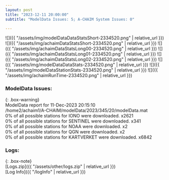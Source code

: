 ```yaml
---
layout: post
title: "2023-12-11 20:00:00"
subtitle: "ModelData Issues: 5; A-CHAIM System Issues: 0"

---
```


![]({{ "/assets/img/modelDataDataStatsShort-2334520.png" | relative_url }})
![]({{ "/assets/img/achaimDataStatsShort-2334520.png" | relative_url }})
![]({{ "/assets/img/achaimDataStatsLong00-2334520.png" | relative_url }})
![]({{ "/assets/img/achaimDataStatsLong01-2334520.png" | relative_url }})
![]({{ "/assets/img/achaimDataStatsLong02-2334520.png" | relative_url }})
![]({{ "/assets/img/modelDataDataStats-2334520.png" | relative_url }})
![]({{ "/assets/img/modelDataStationStats-2334520.png" | relative_url }})
![]({{ "/assets/img/achaimRunTime-2334520.png" | relative_url }})


### ModelData Issues:  
  
{: .box-warning}  
 ModelData report for 11-Dec-2023 20:15:10   
 /home2/achaim1/A-CHAIM/modelData/2023/345/20/modelData.mat   
 0% of all possible stations for IONO were downloaded. x2621   
 0% of all possible stations for SENTINEL were downloaded. x341   
 0% of all possible stations for NOAA were downloaded. x2   
 0% of all possible stations for QGN were downloaded. x2   
 0% of all possible stations for KARTVERKET were downloaded. x6842   
  


### Logs:  
  
{: .box-note}  
[Logs.zip]({{ "/assets/other/logs.zip" | relative_url }})  
[Log Info]({{ "/logInfo" | relative_url }})  

